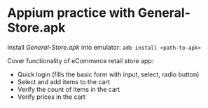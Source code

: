 # Appium practice with General-Store.apk

Install *General-Store.apk* into emulator:
```adb install <path-to-apk>```

Cover functionality of eCommerce retail store app:
* Quick login (fills the basic form with input, select, radio button)
* Select and add items to the cart
* Verify the count of items in the cart
* Verify prices in the cart
